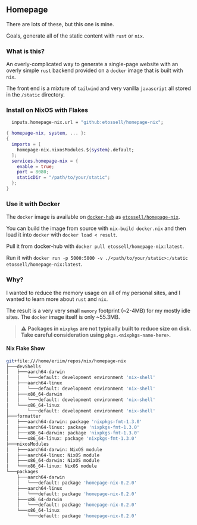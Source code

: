 ## Homepage

There are lots of these, but this one is mine.

Goals, generate all of the static content with `rust` or `nix`. 

### What is this?

An overly-complicated way to generate a single-page website with an overly simple `rust` backend provided on a `docker` image that is built with `nix`. 

The front end is a mixture of `tailwind` and very vanilla `javascript` all stored in the `/static` directory. 

### Install on NixOS with Flakes

```nix
  inputs.homepage-nix.url = "github:etossell/homepage-nix";
```

```nix
{ homepage-nix, system, ... }:
{
  imports = [
    homepage-nix.nixosModules.${system}.default;
  ];
  services.homepage-nix = {
    enable = true;
    port = 8080;
    staticDir = "/path/to/your/static";
  };
}
```

### Use it with Docker

The `docker` image is available on [`docker-hub`](https://hub.docker.com) as [`etossell/homepage-nix`](https://hub.docker.com/r/etossell/homepage-nix). 

You can build the image from source with `nix-build docker.nix` and then load it into `docker` with `docker load < result`.

Pull it from docker-hub with `docker pull etossell/homepage-nix:latest`.

Run it with `docker run -p 5000:5000 -v ./<path/to/your/static>:/static etossell/homepage-nix:latest`.

### Why?

I wanted to reduce the memory usage on all of my personal sites, and I wanted to learn more about `rust` and `nix`. 

The result is a very very small `memory` footprint (~2-4MB) for my mostly idle sites. The `docker` image itself is only ~55.3MB.

> :warning: **Packages in `nixpkgs` are not typically built to reduce size on disk. Take careful consideration using `pkgs.<nixpkgs-name-here>`.**

#### Nix Flake Show

```bash
git+file:///home/eriim/repos/nix/homepage-nix
├───devShells
│   ├───aarch64-darwin
│   │   └───default: development environment 'nix-shell'
│   ├───aarch64-linux
│   │   └───default: development environment 'nix-shell'
│   ├───x86_64-darwin
│   │   └───default: development environment 'nix-shell'
│   └───x86_64-linux
│       └───default: development environment 'nix-shell'
├───formatter
│   ├───aarch64-darwin: package 'nixpkgs-fmt-1.3.0'
│   ├───aarch64-linux: package 'nixpkgs-fmt-1.3.0'
│   ├───x86_64-darwin: package 'nixpkgs-fmt-1.3.0'
│   └───x86_64-linux: package 'nixpkgs-fmt-1.3.0'
├───nixosModules
│   ├───aarch64-darwin: NixOS module
│   ├───aarch64-linux: NixOS module
│   ├───x86_64-darwin: NixOS module
│   └───x86_64-linux: NixOS module
└───packages
    ├───aarch64-darwin
    │   └───default: package 'homepage-nix-0.2.0'
    ├───aarch64-linux
    │   └───default: package 'homepage-nix-0.2.0'
    ├───x86_64-darwin
    │   └───default: package 'homepage-nix-0.2.0'
    └───x86_64-linux
        └───default: package 'homepage-nix-0.2.0'
```
